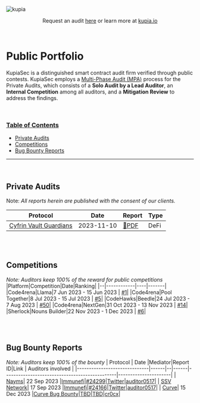 ![kupia](./logo.png)

<p align="center">
  Request an audit <a href="https://tally.so/r/nWrWgR">here</a> or learn more at
  <a href="https://www.kupia.io/">kupia.io</a>
</p>

<br>

<h1 class="center" style=""> Public Portfolio </h1>

KupiaSec is a distinguished smart contract audit firm verified through public contests. KupiaSec employs a [Multi-Phase Audit (MPA)](https://files.gitbook.com/v0/b/gitbook-x-prod.appspot.com/o/spaces%2F2wLrli4OmSaWiS8fXVUZ%2Fuploads%2FF27bi4xOgnXwDYeHS68f%2FDC%20Multi-Phase%20Audit.pdf?alt=media&token=c2ffdb11-13c7-439d-8acf-50e9fdff471e) process for the Private Audits, which consists of a **Solo Audit by a Lead Auditor**, an **Internal Competition** among all auditors, and a **Mitigation Review** to address the findings.

<br>

<h3><ins>Table of Contents</ins></h3>

- [Private Audits](#private-audits)
- [Competitions](#competitions)
- [Bug Bounty Reports](#bug-bounty-reports)

<hr>
<br>

## Private Audits

Note: _All reports herein are published with the consent of our clients._

| Protocol                                    | Date       | Report                                                                        | Type |
| ------------------------------------------- | ---------- | ----------------------------------------------------------------------------- | ---- |
| [Cyfrin Vault Guardians](https://cyfrin.io) | 2023-11-10 | [:page_facing_up:PDF](./reports/pdf/2023-11-10-kupia-cyfrin-vault-guardians.pdf) | DeFi |

<br>

<br>

## Competitions

_Note: Auditors keep 100% of the reward for public competitions_
|Platform|Competition|Date|Ranking|
|--|------------|----|-------|
|Code4rena|Llama|7 Jun 2023 - 15 Jun 2023 | [#1](https://code4rena.com/contests/2023-06-llama#top)|
|Code4rena|Pool Together|8 Jul 2023 - 15 Jul 2023 | [#5](https://code4rena.com/contests/2023-07-pooltogether#top)|
|CodeHawks|Beedle|24 Jul 2023 - 7 Aug 2023 | [#50](https://www.codehawks.com/contests/clkbo1fa20009jr08nyyf9wbx)|
|Code4rena|NextGen|31 Oct 2023 - 13 Nov 2023 | [#14](https://code4rena.com/audits/2023-10-nextgen#top)|
|Sherlock|Nouns Builder|22 Nov 2023 - 1 Dec 2023 | [#6](https://audits.sherlock.xyz/contests/111)|

<br>

<br>

## Bug Bounty Reports

_Note: Auditors keep 100% of the bounty_
| Protocol | Date |Mediator|Report ID|Link | Auditors involved |
|------------------------------|------|--|------|-----------------------------------------------|----------------------|
| [Nayms](https://nayms.com/)| 22 Sep 2023 |[Immunefi](https://immunefi.com/bounty/nayms/)|[#24299](https://bugs.immunefi.com/dashboard/submission/24299)|[Twitter](https://twitter.com/auditor0517/status/1709502188777586837)|[auditor0517](https://twitter.com/auditor0517)|
| [SSV Network](https://ssv.network//)| 17 Sep 2023 |[Immunefi](https://immunefi.com/bounty/ssvnetwork/)|[#24166](https://bugs.immunefi.com/dashboard/submission/24166)|[Twitter](https://twitter.com/auditor0517/status/1732028267597537742)|[auditor0517](https://twitter.com/auditor0517)|
| [Curve](https://curve.fi/#/ethereum/swap)| 15 Dec 2023 |[Curve Bug Bounty](https://classic.curve.fi/bugbounty)|[TBD](TBD)|[TBD](TBD)|[cr0cx](https://twitter.com/malicator)|

<br>

<br>
